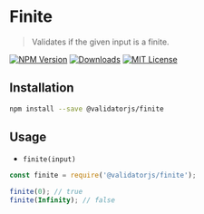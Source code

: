 # Finite

> Validates if the given input is a finite.

[![NPM Version](https://img.shields.io/npm/v/@validatorjs/finite.svg)](https://www.npmjs.com/package/@validatorjs/finite)
[![Downloads](https://img.shields.io/npm/dt/@validatorjs/finite.svg)](https://www.npmjs.com/package/@validatorjs/finite)
[![MIT License](https://img.shields.io/npm/l/@validatorjs/finite.svg)](../../LICENSE)

## Installation

```bash
npm install --save @validatorjs/finite
```

## Usage

- `finite(input)`

```js
const finite = require('@validatorjs/finite');

finite(0); // true
finite(Infinity); // false
```
